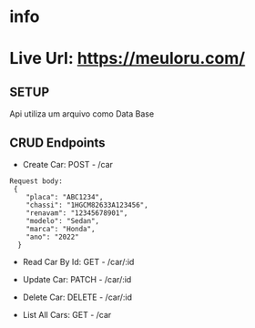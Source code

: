 # info

# Live Url: https://meuloru.com/
## SETUP
Api utiliza um arquivo como Data Base

## CRUD Endpoints
 - Create Car: POST - /car

```
Request body:
 {
    "placa": "ABC1234",
    "chassi": "1HGCM82633A123456",
    "renavam": "12345678901",
    "modelo": "Sedan",
    "marca": "Honda",
    "ano": "2022"
  }
```

- Read Car By Id:    GET - /car/:id

- Update Car:        PATCH - /car/:id

- Delete Car:        DELETE - /car/:id

- List All Cars:     GET - /car
